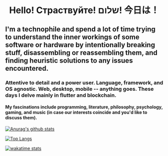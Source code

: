 <h1 align="center">Hello! Страствуйте! שלום! 今日は！</h1>

<h2>I'm a technophile and spend a lot of time trying to understand the inner workings of some software or hardware by intentionally breaking stuff, disassembling or reassembling them, and finding heuristic solutions to any issues encountered.</h2>

<h3>Attentive to detail and a power user. Language, framework, and OS agnostic. Web, desktop, mobile -- anything goes. These days I delve mainly in flutter and blockchain.</h3>

<h4>My fascinations include programming, literature, philosophy, psychology, gaming, and music (in case our interests coincide and you'd like to discuss them).</h4>

[![Anurag's github stats](https://github-readme-stats.vercel.app/api?username=agondev)](https://github.com/anuraghazra/github-readme-stats)

[![Top Langs](https://github-readme-stats.vercel.app/api/top-langs/?username=agondev)](https://github.com/anuraghazra/github-readme-stats)

[![wakatime stats](https://github-readme-stats.vercel.app/api/wakatime?username=Agon)](https://github.com/anuraghazra/github-readme-stats)
